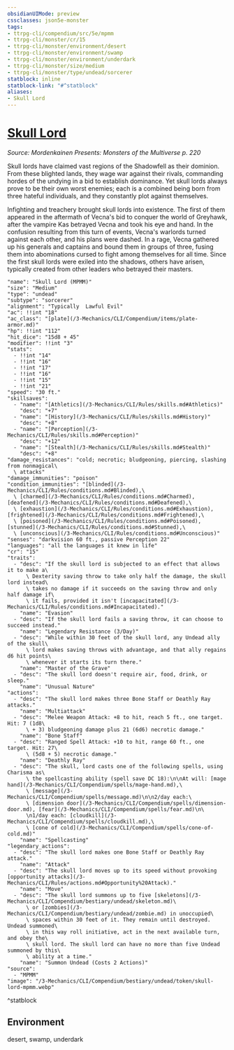 ```yaml
---
obsidianUIMode: preview
cssclasses: json5e-monster
tags:
- ttrpg-cli/compendium/src/5e/mpmm
- ttrpg-cli/monster/cr/15
- ttrpg-cli/monster/environment/desert
- ttrpg-cli/monster/environment/swamp
- ttrpg-cli/monster/environment/underdark
- ttrpg-cli/monster/size/medium
- ttrpg-cli/monster/type/undead/sorcerer
statblock: inline
statblock-link: "#^statblock"
aliases:
- Skull Lord
---
```

# [Skull Lord](3-Mechanics\CLI\Compendium\bestiary\undead/skull-lord-mpmm.md)
*Source: Mordenkainen Presents: Monsters of the Multiverse p. 220*  

Skull lords have claimed vast regions of the Shadowfell as their dominion. From these blighted lands, they wage war against their rivals, commanding hordes of the undying in a bid to establish dominance. Yet skull lords always prove to be their own worst enemies; each is a combined being born from three hateful individuals, and they constantly plot against themselves.

Infighting and treachery brought skull lords into existence. The first of them appeared in the aftermath of Vecna's bid to conquer the world of Greyhawk, after the vampire Kas betrayed Vecna and took his eye and hand. In the confusion resulting from this turn of events, Vecna's warlords turned against each other, and his plans were dashed. In a rage, Vecna gathered up his generals and captains and bound them in groups of three, fusing them into abominations cursed to fight among themselves for all time. Since the first skull lords were exiled into the shadows, others have arisen, typically created from other leaders who betrayed their masters.

```statblock
"name": "Skull Lord (MPMM)"
"size": "Medium"
"type": "undead"
"subtype": "sorcerer"
"alignment": "Typically  Lawful Evil"
"ac": !!int "18"
"ac_class": "[plate](/3-Mechanics/CLI/Compendium/items/plate-armor.md)"
"hp": !!int "112"
"hit_dice": "15d8 + 45"
"modifier": !!int "3"
"stats":
  - !!int "14"
  - !!int "16"
  - !!int "17"
  - !!int "16"
  - !!int "15"
  - !!int "21"
"speed": "30 ft."
"skillsaves":
  - "name": "[Athletics](/3-Mechanics/CLI/Rules/skills.md#Athletics)"
    "desc": "+7"
  - "name": "[History](/3-Mechanics/CLI/Rules/skills.md#History)"
    "desc": "+8"
  - "name": "[Perception](/3-Mechanics/CLI/Rules/skills.md#Perception)"
    "desc": "+12"
  - "name": "[Stealth](/3-Mechanics/CLI/Rules/skills.md#Stealth)"
    "desc": "+8"
"damage_resistances": "cold; necrotic; bludgeoning, piercing, slashing from nonmagical\
  \ attacks"
"damage_immunities": "poison"
"condition_immunities": "[blinded](/3-Mechanics/CLI/Rules/conditions.md#Blinded),\
  \ [charmed](/3-Mechanics/CLI/Rules/conditions.md#Charmed), [deafened](/3-Mechanics/CLI/Rules/conditions.md#Deafened),\
  \ [exhaustion](/3-Mechanics/CLI/Rules/conditions.md#Exhaustion), [frightened](/3-Mechanics/CLI/Rules/conditions.md#Frightened),\
  \ [poisoned](/3-Mechanics/CLI/Rules/conditions.md#Poisoned), [stunned](/3-Mechanics/CLI/Rules/conditions.md#Stunned),\
  \ [unconscious](/3-Mechanics/CLI/Rules/conditions.md#Unconscious)"
"senses": "darkvision 60 ft., passive Perception 22"
"languages": "all the languages it knew in life"
"cr": "15"
"traits":
  - "desc": "If the skull lord is subjected to an effect that allows it to make a\
      \ Dexterity saving throw to take only half the damage, the skull lord instead\
      \ takes no damage if it succeeds on the saving throw and only half damage if\
      \ it fails, provided it isn't [incapacitated](/3-Mechanics/CLI/Rules/conditions.md#Incapacitated)."
    "name": "Evasion"
  - "desc": "If the skull lord fails a saving throw, it can choose to succeed instead."
    "name": "Legendary Resistance (3/Day)"
  - "desc": "While within 30 feet of the skull lord, any Undead ally of the skull\
      \ lord makes saving throws with advantage, and that ally regains d6 hit points\
      \ whenever it starts its turn there."
    "name": "Master of the Grave"
  - "desc": "The skull lord doesn't require air, food, drink, or sleep."
    "name": "Unusual Nature"
"actions":
  - "desc": "The skull lord makes three Bone Staff or Deathly Ray attacks."
    "name": "Multiattack"
  - "desc": "Melee Weapon Attack: +8 to hit, reach 5 ft., one target. Hit: 7 (1d8\
      \ + 3) bludgeoning damage plus 21 (6d6) necrotic damage."
    "name": "Bone Staff"
  - "desc": "Ranged Spell Attack: +10 to hit, range 60 ft., one target. Hit: 27\
      \ (5d8 + 5) necrotic damage."
    "name": "Deathly Ray"
  - "desc": "The skull, lord casts one of the following spells, using Charisma as\
      \ the spellcasting ability (spell save DC 18):\n\nAt will: [mage hand](/3-Mechanics/CLI/Compendium/spells/mage-hand.md),\
      \ [message](/3-Mechanics/CLI/Compendium/spells/message.md)\n\n2/day each:\
      \ [dimension door](/3-Mechanics/CLI/Compendium/spells/dimension-door.md), [fear](/3-Mechanics/CLI/Compendium/spells/fear.md)\n\
      \n1/day each: [cloudkill](/3-Mechanics/CLI/Compendium/spells/cloudkill.md),\
      \ [cone of cold](/3-Mechanics/CLI/Compendium/spells/cone-of-cold.md)"
    "name": "Spellcasting"
"legendary_actions":
  - "desc": "The skull lord makes one Bone Staff or Deathly Ray attack."
    "name": "Attack"
  - "desc": "The skull lord moves up to its speed without provoking [opportunity attacks](/3-Mechanics/CLI/Rules/actions.md#Opportunity%20Attack)."
    "name": "Move"
  - "desc": "The skull lord summons up to five [skeletons](/3-Mechanics/CLI/Compendium/bestiary/undead/skeleton.md)\
      \ or [zombies](/3-Mechanics/CLI/Compendium/bestiary/undead/zombie.md) in unoccupied\
      \ spaces within 30 feet of it. They remain until destroyed. Undead summoned\
      \ in this way roll initiative, act in the next available turn, and obey the\
      \ skull lord. The skull lord can have no more than five Undead summoned by this\
      \ ability at a time."
    "name": "Summon Undead (Costs 2 Actions)"
"source":
  - "MPMM"
"image": "/3-Mechanics/CLI/Compendium/bestiary/undead/token/skull-lord-mpmm.webp"
```
^statblock

## Environment

desert, swamp, underdark